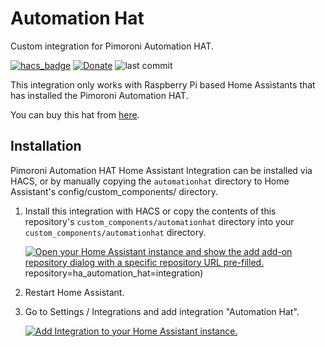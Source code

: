 # Automation Hat

Custom integration for Pimoroni Automation HAT.

[![hacs_badge](https://img.shields.io/badge/HACS-Default-orange.svg)](https://github.com/custom-components/hacs)
[![Donate](https://img.shields.io/badge/donate-Coffee-yellow.svg)](https://buymeacoffee.com/marcvivet)
![last commit](https://img.shields.io/github/last-commit/marcvivet/ha_automation_hat?color=red)

This integration only works with Raspberry Pi based Home Assistants that has installed the Pimoroni Automation HAT.

You can buy this hat from [here](https://shop.pimoroni.com/products/automation-hat?variant=30712316554).

## Installation

Pimoroni Automation HAT Home Assistant Integration can be installed via HACS, or by manually copying the `automationhat` directory to Home Assistant's config/custom_components/ directory.

1. Install this integration with HACS or copy the contents of this repository's `custom_components/automationhat` directory into your `custom_components/automationhat` directory.

    [![Open your Home Assistant instance and show the add add-on repository dialog with a specific repository URL pre-filled.](https://my.home-assistant.io/badges/supervisor_add_addon_repository.svg)](https://my.home-assistant.io/redirect/supervisor_add_addon_repository/?repository_url=https%3A%2F%2Fgithub.com%2Fmarcvivet%2Fha_automation_hat)repository=ha_automation_hat=integration)

2. Restart Home Assistant.

3. Go to Settings / Integrations and add integration "Automation Hat".

    [![Add Integration to your Home Assistant
instance.](https://my.home-assistant.io/badges/config_flow_start.svg)](https://my.home-assistant.io/redirect/config_flow_start/?domain=automationhat)
